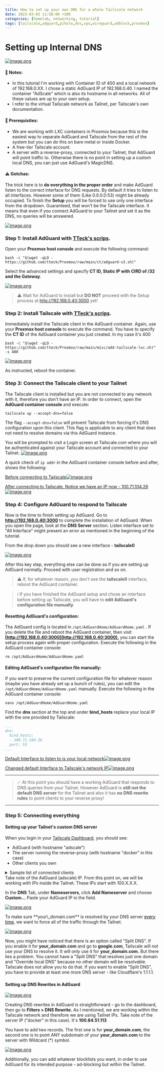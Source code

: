 ```yaml
---
title: How to set up your own DNS for a whole Tailscale network
date: 2023-03-03 11:58:00 +300
categories: [homelab, networking, tutorial]
tags: [tailscale,adguard,pihole,dns,vpn,wireguard,adblock,proxmox]
---
```


# Setting up Internal DNS

[![image.png](/assets/img/posts/drawing-3-1671877554.png)](/assets/img/posts/drawing-3-1671877554.png)

#### 📝 Notes:

* In this tutorial I'm working with Container ID of 400 and a local network of 192.168.0.XX. I chose a static AdGuard IP of 192.168.0.40. I named the container "AdScale" which is also its hostname in all networks. All of these values are up to your own setup.
* I refer to the virtual Tailscale network as Tailnet, per Tailscale's own documentation.

#### 📃 Prerequisites:

* We are working with LXC containers in Proxmox because this is the easiest way to separate AdGuard and Tailscale from the rest of the system but you can do this on bare metal or inside Docker.
* A free-tier Tailscale account.
* A server with a reverse-proxy, connected to your Tailnet, that AdGuard will point traffic to. Otherwise there is no point in setting up a custom local DNS, you can just use AdGuard's MagicDNS.

#### ⚠️ Gotchas: 

The trick here is to **do everything in the proper order** and make AdGuard listen to the correct interface for DNS requests. By default it tries to listen to all interfaces. However some of them (Like 0.0.0.0:53) might be already occupied. To finish the **Setup** you will be forced to use only one interface from the dropdown. Guaranteed, that won't be the Tailscale interface. It means that even if you connect AdGuard to your Tailnet and set it as the DNS, no queries will be answered.

[![image.png](/assets/img/posts/u3Dimage.png)](/assets/img/posts/u3Dimage.png)


### Step 1: Install AdGuard with [TTeck's scrips](https://github.com/tteck/Proxmox). 

Open your **Proxmox host console** and execute the following command:

```shell
bash -c "$(wget -qLO - https://github.com/tteck/Proxmox/raw/main/ct/adguard-v3.sh)"
```

Select the advanced settings and specify **CT ID, Static IP with CIRD of /32 and the Gateway**.

[![image.png](/assets/img/posts/Cknimage.png)](/assets/img/posts/Cknimage.png)

> ⚠️ Wait for AdGuard to install but **DO NOT** proceed with the Setup process at http://192.168.0.40:3000 yet!

###   


### Step 2: Install Tailscale with [TTeck's scrips](https://github.com/tteck/Proxmox). 

Immediately install the Tailscale client in the AdGuard container. Again, use your **Proxmox host console** to execute the command. You have to specify the **CT ID** of the AdGuard container you just created. In my case it's 400

```shell
bash -c "$(wget -qLO - https://github.com/tteck/Proxmox/raw/main/misc/add-tailscale-lxc.sh)" -s 400
```

[![image.png](/assets/img/posts/eapimage.png)](/assets/img/posts/eapimage.png)

As instructed, reboot the container.

###   


### Step 3: Connect the Tailscale client to your Tailnet

The Tailscale client is installed but you are not connected to any network with it, therefore you don't have an IP. In order to connect, open the **AdGuard container console** and execute:

```shell
tailscale up --accept-dns=false
```

The flag `--accept-dns=false` will prevent Tailscale from forcing it's DNS configuration upon this client. This flag is applicable to any client that does not need to resolve domains via this AdGuard instance.

You will be prompted to visit a Login screen at Tailscale.com where you will be authenticated against your Tailscale account and connected to your Tailnet. [![image.png](/assets/img/posts/oyhimage.png)](/assets/img/posts/oyhimage.png)

A quick check of `ip addr` in the AdGuard container console before and after, shows the following:

[Before connecting to Tailscale![image.png](/assets/img/posts/mWGimage.png)](/assets/img/posts/mWGimage.png)

[After connecting to Tailscale. Notice we have an IP now - 100.71.104.26![image.png](/assets/img/posts/lMBimage.png)](/assets/img/posts/lMBimage.png)

###   


### Step 4: Configure AdGuard to respond to Tailscale

Now is the time to finish setting up AdGuard. Go to **http://192.168.0.40:3000** to complete the installation of AdGuard. When you open the page, look at the **DNS Server** section. Listen interface set to "All Interface" might present an error as mentioned in the beginning of the tutorial.

From the drop down you should see a new interface - **tailscale0**

[![image.png](/assets/img/posts/r1Kimage.png)](/assets/img/posts/r1Kimage.png)

After this key step, everything else can be done as if you are setting up AdGuard normally. Proceed with user registration and so on.

> ⚠️ If, for whatever reason, you don't see the **tailscale0** interface, reboot the AdGuard container.

> ℹ️ If you have finished the AdGuard setup and chose an interface before setting up Tailscale, you will have to **edit AdGuard's configuration file manually**.

#### Resetting AdGuard's configuration:

The AdGuard config is located in `/opt/AdGuardHome/AdGuardHome.yaml` . If you delete the file and reboot the AdGuard container, then visit **[http://192.168.0.40:3000](http://192.168.0.40:3000),** you can start the setup process again with proper configuration. Execute the following in the AdGuard container console:

```shell
rm /opt/AdGuardHome/AdGuardHome.yaml
```

#### Editing AdGuard's configuration file manually:

If you want to preserve the current configuration file for whatever reason (maybe you have already set up a bunch of rules), you can edit the `/opt/AdGuardHome/AdGuardHome.yaml` manually. Execute the following in the AdGuard container console:

```shell
nano /opt/AdGuardHome/AdGuardHome.yaml
```

Find the **dns** section at the top and under **bind\_hosts** replace your local IP with the one provided by Tailscale:

```YAML
...
dns:
  bind_hosts:
  - 100.71.184.26
  port: 53
...
```

[Default Interface to listen to is your local network![image.png](/assets/img/posts/nx1image.png)](/assets/img/posts/nx1image.png)

[Changed default Interface to Tailscale's network IP![image.png](/assets/img/posts/ZAximage.png)](/assets/img/posts/ZAximage.png)

---

> ✅ At this point you should have a working AdGuard that responds to DNS queries from your Tailnet. However AdGuard is **still not the default DNS server** for the Tailnet and also it has **no DNS rewrite rules** to point clients to your reverse proxy!

---

### Step 5: Connecting everything

#### Setting up your Tailnet's custom DNS server

When you login in your [Tailscale Dashboard](https://login.tailscale.com/admin/machines), you should see:

* AdGuard (with hostname "adscale")
* The server running the reverse-proxy (with hostname "docker" in this case)
* Other clients you own

<details id="bkmrk-sample-list-of-conne"><summary>Sample list of connected clients</summary>

![image.png](/assets/img/posts/fchimage.png)

</details>Take note of the AdGuard (adscale) IP. From this point on, we will be working with IPs inside the Tailnet. These IPs start with 100.X.X.X.

In the **DNS** Tab, under **Nameservers**, click **Add Nameserver** and choose **Custom...** Paste your AdGuard IP in the field.

[![image.png](/assets/img/posts/BUEimage.png)](/assets/img/posts/BUEimage.png)

<p class="callout warning">To make sure **your\_domain.com** is resolved by your DNS server <span style="text-decoration: underline;"><span style="color: #000000; text-decoration: underline;">every time</span></span>, we want to force all of the traffic through the Tailnet. </p>

[![image.png](/assets/img/posts/AR5image.png)](/assets/img/posts/AR5image.png)

Now, you might have noticed that there is an option called "Split DNS". If you enable it for **your\_domain.com** and go to **google.com**, Tailscale will not use your DNS to resolve it. It will only use it for **your\_domain.com.** But there lies a problem. You cannot have a "Split DNS" that resolves just one domain and "Override local DNS" because no other domain will be resolvable. Tailscale does not allow you to do that. If you want to enable "Split DNS", you have to provide at least one more DNS server - like Cloudflare's 1.1.1.1.

###   


#### Setting up DNS Rewrites in AdGuard

[![image.png](/assets/img/posts/141image.png)](/assets/img/posts/141image.png)

Creating DNS rewrites in AdGuard is straightforward - go to the dashboard, then go to **Filters &gt; DNS Rewrite.** As I mentioned, we are working within the Tailscale network and therefore we are using Tailnet IPs. Take note of the server IP ("docker" in this case). It's **100.84.51.113**

You have to add two records. The first one is for **your\_domain.com**, the second one is to point ANY subdomain of your **your\_domain.com** to the server with Wildcard (\*) symbol.

[![image.png](/assets/img/posts/ft6image.png)](/assets/img/posts/ft6image.png)

Additionally, you can add whatever blocklists you want, in order to use AdGuard for its intended purpose - ad-blocking but within the Tailnet.